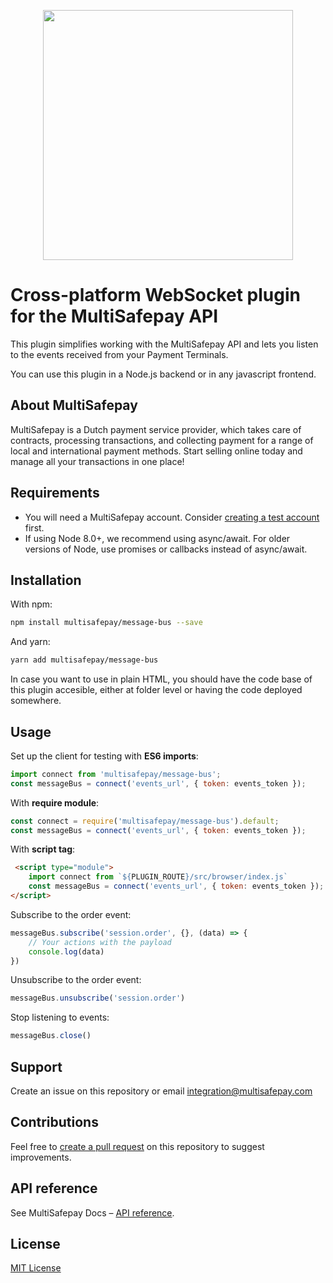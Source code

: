 <p align="center">
    <img src="https://camo.githubusercontent.com/517483ae0eaba9884f397e9af1c4adc7bbc231575ac66cc54292e00400edcd10/68747470733a2f2f7777772e6d756c7469736166657061792e636f6d2f66696c6561646d696e2f74656d706c6174652f696d672f6d756c7469736166657061792d6c6f676f2d69636f6e2e737667" width="400px" position="center">
</p>

# Cross-platform WebSocket plugin for the MultiSafepay API

This plugin simplifies working with the MultiSafepay API and lets you listen to the events received from your Payment Terminals.

You can use this plugin in a Node.js backend or in any javascript frontend.

## About MultiSafepay

MultiSafepay is a Dutch payment service provider, which takes care of contracts, processing transactions, and collecting payment for a range of local and international payment methods. Start selling online today and manage all your transactions in one place!

## Requirements

- You will need a MultiSafepay account. Consider [creating a test account](https://testmerchant.multisafepay.com/signup) first.
- If using Node 8.0+, we recommend using async/await. For older versions of Node, use promises or callbacks instead of async/await.

## Installation

With npm:

```sh
npm install multisafepay/message-bus --save
```

And yarn:

```sh
yarn add multisafepay/message-bus
```

In case you want to use in plain HTML, you should have the code base of this plugin accesible, either at folder level or having the code deployed somewhere.

## Usage

Set up the client for testing with **ES6 imports**:

```javascript
import connect from 'multisafepay/message-bus';
const messageBus = connect('events_url', { token: events_token });
```

With **require module**:

```javascript
const connect = require('multisafepay/message-bus').default;
const messageBus = connect('events_url', { token: events_token });
```

With **script tag**:

```html
 <script type="module">
    import connect from `${PLUGIN_ROUTE}/src/browser/index.js`
    const messageBus = connect('events_url', { token: events_token });
</script>
```

Subscribe to the order event:

```javascript
messageBus.subscribe('session.order', {}, (data) => {
    // Your actions with the payload
    console.log(data)
})
```

Unsubscribe to the order event:

```javascript
messageBus.unsubscribe('session.order')
```

Stop listening to events:

```javascript
messageBus.close()
```


## Support

Create an issue on this repository or email <a href="mailto:integrationt@multisafepay.com">integration@multisafepay.com</a>

## Contributions

Feel free to [create a pull request](https://github.com/MultiSafepay/message-bus) on this repository to suggest improvements.

## API reference

See MultiSafepay Docs – [API reference](https://docs.multisafepay.com/api/).

## License

[MIT License](https://github.com/MultiSafepay/message-bus/blob/master/LICENSE)